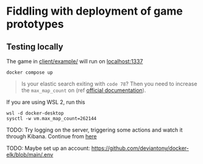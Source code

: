 # Fiddling with deployment of game prototypes

## Testing locally

The game in [client/example/](client/example/) will run on [localhost:1337](http://localhost:1337)

```console
docker compose up
```

> Is your elastic search exiting with `code 78`? Then you need to increase the `max_map_count` on (ref [official documentation](https://www.elastic.co/guide/en/elasticsearch/reference/current/docker.html#docker-prod-prerequisites)).

If you are using WSL 2, run this

```console
wsl -d docker-desktop
sysctl -w vm.max_map_count=262144
```

TODO: Try logging on the server, triggering some actions and watch it through Kibana. Continue from [here](https://www.youtube.com/watch?v=0acSdHJfk64&t=337s)

TODO: Maybe set up an account: https://github.com/deviantony/docker-elk/blob/main/.env
